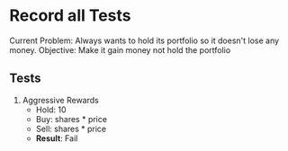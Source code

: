 # Record all Tests
Current Problem: Always wants to hold its portfolio so it doesn't lose any money.
Objective: Make it gain money not hold the portfolio

## Tests
1. Aggressive Rewards 
    - Hold: 10
    - Buy: shares * price
    - Sell: shares *  price
    - **Result**: Fail